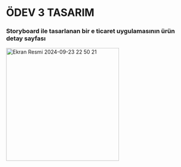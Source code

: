 #  ÖDEV 3 TASARIM

### Storyboard ile tasarlanan bir e ticaret uygulamasının ürün detay sayfası

<img width="306" alt="Ekran Resmi 2024-09-23 22 50 21" src="https://github.com/user-attachments/assets/57dcf818-c547-41ba-922e-c1172f053f16">


